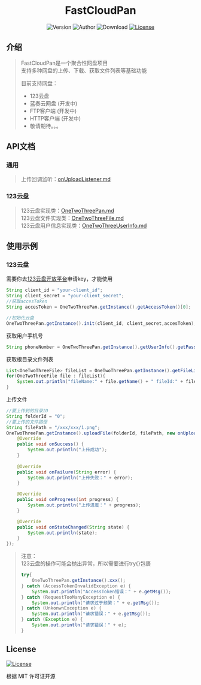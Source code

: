 <h1 align="center">FastCloudPan</h1>

<p align="center">
<img alt="Version" src="https://img.shields.io/badge/version-1.0-3f51b5.svg?style=flat-square"/>
<img alt="Author" src="https://img.shields.io/badge/author-WYstudio-red.svg?style=flat-square"/>
<img alt="Download" src="https://img.shields.io/badge/download-8.62M-brightgreen.svg?style=flat-square"/>
<a href="https://github.com/wystudio001/TiePlugin-AutoBackup/blob/main/LICENSE"><img alt="License" src="https://img.shields.io/badge/license-MIT-orange.svg?style=flat-square"/></a>
</p>

## 介绍
> FastCloudPan是一个聚合性网盘项目  
> 支持多种网盘的上传、下载、获取文件列表等基础功能  
>   
> 目前支持网盘：  
> - 123云盘
> - 蓝奏云网盘 (开发中)
> - FTP客户端 (开发中)
> - HTTP客户端 (开发中)
> - 敬请期待。。。

## API文档
### 通用
> 上传回调监听：[onUploadListener.md](./doc/api/onUploadListener.md)
### 123云盘
> 123云盘实现类：[OneTwoThreePan.md](./doc/123pan/123pan.md)  
> 123云盘文件实现类：[OneTwoThreeFile.md](./doc/123pan/OneTwoThreeFile.md)  
> 123云盘用户信息实现类：[OneTwoThreeUserInfo.md](./doc/123pan/OneTwoThreeUserInfo.md)

## 使用示例
### 123云盘
需要你去[123云盘开放平台](https://www.123pan.com/developer)申请key，才能使用  
```java
String client_id = "your-client_id";
String client_secret = "your-client_secret";
//获取accesToken
String accesToken = OneTwoThreePan.getInstance().getAccessToken()[0];

//初始化云盘
OneTwoThreePan.getInstance().init(client_id, client_secret,accesToken);
```  
  
获取用户手机号
```java
String phoneNumber = OneTwoThreePan.getInstance().getUserInfo().getPassport();
```  
  
获取根目录文件列表
```java
List<OneTwoThreeFile> fileList = OneTwoThreePan.getInstance().getFileList("0");
for(OneTwoThreeFile file : fileList){
    System.out.println("fileName:" + file.getName() + " fileId:" + file.getId());
}
```  
  
上传文件
```java
//要上传到的目录ID
String folderId = "0";
//要上传的文件路径
String filePath = "/xxx/xxx/1.png";
OneTwoThreePan.getInstance().uploadFile(folderId, filePath, new onUploadListener() {
    @Override
    public void onSuccess() {
        System.out.println("上传成功");
    }
    
    @Override
    public void onFailure(String error) {
        System.out.println("上传失败：" + error);
    }

    @Override
    public void onProgress(int progress) {
        System.out.println("上传进度：" + progress);
    }

    @Override
    public void onStateChanged(String state) {
        System.out.println(state);
    }
});
```
  
> 注意：  
> 123云盘的操作可能会抛出异常，所以需要进行try{}包裹
> ```java
> try{
>     OneTwoThreePan.getInstance().xxx();
> } catch (AccessTokenInvalidException e) {
>     System.out.println("AccessToken错误：" + e.getMsg());
> } catch (RequestTooManyException e) {
>     System.out.println("请求过于频繁：" + e.getMsg());
> } catch (UnkonwnException e) {
>     System.out.println("请求错误：" + e.getMsg());
> } catch (Exception e) {
>     System.out.println("请求错误：" + e);
> }
> ```

## License
<a href="https://github.com/wystudio001/TiePlugin-AutoBackup/blob/main/LICENSE"><img alt="License" src="https://img.shields.io/badge/license-MIT-orange.svg?style=flat-square"/></a>

根据 MIT 许可证开源
